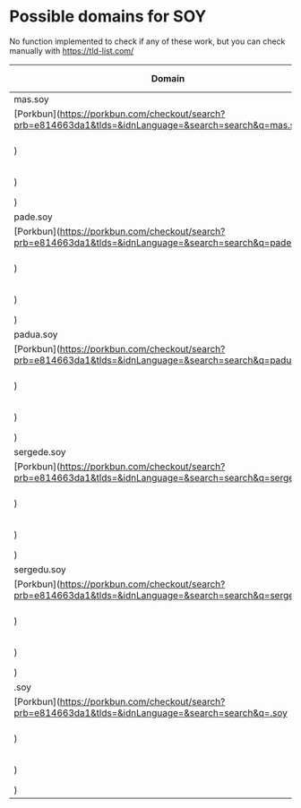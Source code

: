 # Possible domains for SOY

No function implemented to check if any of these work, but you can check manually with https://tld-list.com/

| Domain | Porkbun | NameCheap | Google Domains |
|---|---|---|---|
| mas.soy | [Porkbun](https://porkbun.com/checkout/search?prb=e814663da1&tlds=&idnLanguage=&search=search&q=mas.soy) | [Namecheap](https://www.namecheap.com/domains/registration/results/?domain=mas.soy) | [Google](https://domains.google.com/registrar/search?searchTerm=mas.soy) |
| pade.soy | [Porkbun](https://porkbun.com/checkout/search?prb=e814663da1&tlds=&idnLanguage=&search=search&q=pade.soy) | [Namecheap](https://www.namecheap.com/domains/registration/results/?domain=pade.soy) | [Google](https://domains.google.com/registrar/search?searchTerm=pade.soy) |
| padua.soy | [Porkbun](https://porkbun.com/checkout/search?prb=e814663da1&tlds=&idnLanguage=&search=search&q=padua.soy) | [Namecheap](https://www.namecheap.com/domains/registration/results/?domain=padua.soy) | [Google](https://domains.google.com/registrar/search?searchTerm=padua.soy) |
| sergede.soy | [Porkbun](https://porkbun.com/checkout/search?prb=e814663da1&tlds=&idnLanguage=&search=search&q=sergede.soy) | [Namecheap](https://www.namecheap.com/domains/registration/results/?domain=sergede.soy) | [Google](https://domains.google.com/registrar/search?searchTerm=sergede.soy) |
| sergedu.soy | [Porkbun](https://porkbun.com/checkout/search?prb=e814663da1&tlds=&idnLanguage=&search=search&q=sergedu.soy) | [Namecheap](https://www.namecheap.com/domains/registration/results/?domain=sergedu.soy) | [Google](https://domains.google.com/registrar/search?searchTerm=sergedu.soy) |
| .soy | [Porkbun](https://porkbun.com/checkout/search?prb=e814663da1&tlds=&idnLanguage=&search=search&q=.soy) | [Namecheap](https://www.namecheap.com/domains/registration/results/?domain=.soy) | [Google](https://domains.google.com/registrar/search?searchTerm=.soy) |
